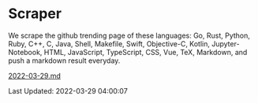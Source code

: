 # Scraper

We scrape the github trending page of these languages: Go, Rust, Python, Ruby, C++, C, Java, Shell, Makefile, Swift, Objective-C, Kotlin, Jupyter-Notebook, HTML, JavaScript, TypeScript, CSS, Vue, TeX, Markdown, and push a markdown result everyday.

[2022-03-29.md](https://github.com/yangwenmai/github-trending-backup/blob/master/2022-03-29.md)

Last Updated: 2022-03-29 04:00:07
